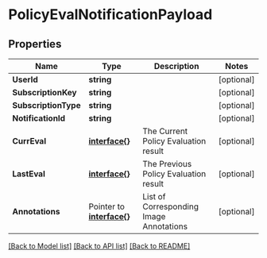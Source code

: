 # PolicyEvalNotificationPayload

## Properties

Name | Type | Description | Notes
------------ | ------------- | ------------- | -------------
**UserId** | **string** |  | [optional] 
**SubscriptionKey** | **string** |  | [optional] 
**SubscriptionType** | **string** |  | [optional] 
**NotificationId** | **string** |  | [optional] 
**CurrEval** | [**interface{}**](.md) | The Current Policy Evaluation result | [optional] 
**LastEval** | [**interface{}**](.md) | The Previous Policy Evaluation result | [optional] 
**Annotations** | Pointer to [**interface{}**](.md) | List of Corresponding Image Annotations | [optional] 

[[Back to Model list]](../README.md#documentation-for-models) [[Back to API list]](../README.md#documentation-for-api-endpoints) [[Back to README]](../README.md)


